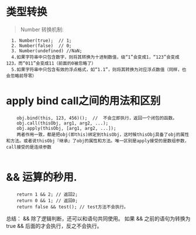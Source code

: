 
# 类型转换
> Number 转换机制:
```
  1. Number(true);  // 1;
  2. Number(false)  // 0;
  3. Number(undefined) //NaN;
  4.如果字符串中只包含数字，则将其转换为十进制数值，级“1”会变成1，“123”会变成123，而“011”会变成11（前面的0被忽略了）
  5.如果字符串中只包含有效的浮点格式，如“1.1”，则将其转换为对应浮点数值（同样，也会忽略前导零）
```

# apply bind call之间的用法和区别

```
	obj.bind(this, 123, 456)();  //  不会立即执行，返回一个闭包的函数。
	obj.call(thisObj, arg1, arg2, ...);
	obj.apply(thisObj, [arg1, arg2, ...]);
	两者作用一致，都是把obj(即this)绑定到thisObj，这时候thisObj具备了obj的属性和方法。或者说thisObj『继承』了obj的属性和方法。唯一区别是apply接受的是数组参数，call接受的是连续参数
	
```

# && 运算的秒用.

```
	return 1 && 2; // 返回2;
	return 0 && 1; // 返回0;
	return false && test(); // test方法不会执行。

```
总结： && 除了逻辑判断，还可以和语句共同使用。 如果 && 之前的语句为转换为true && 后面的才会执行，反之不会执行。